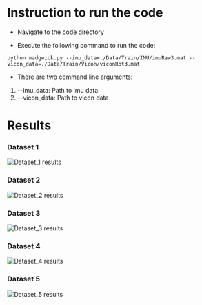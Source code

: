 # Instruction to run the code
* Navigate to the code directory

* Execute the following command to run the code: 

```
python madgwick.py --imu_data=./Data/Train/IMU/imuRaw3.mat --vicon_data=./Data/Train/Vicon/viconRot3.mat
```

* There are two command line arguments:
1) --imu_data: Path to imu data
2) --vicon_data: Path to vicon data

# Results
### Dataset 1
![Dataset_1 results](https://github.com/Pratiquea/drone-course/blob/master/madgwick_filter/images/Train_1.png)
### Dataset 2
![Dataset_2 results](https://github.com/Pratiquea/drone-course/blob/master/madgwick_filter/images/Train_2.png)
### Dataset 3
![Dataset_3 results](https://github.com/Pratiquea/drone-course/blob/master/madgwick_filter/images/Train_3.png)
### Dataset 4
![Dataset_4 results](https://github.com/Pratiquea/drone-course/blob/master/madgwick_filter/images/Train_4.png)
### Dataset 5
![Dataset_5 results](https://github.com/Pratiquea/drone-course/blob/master/madgwick_filter/images/Train_5.png)
